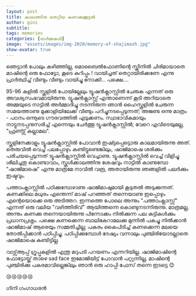 ```yaml
---
layout: post
title: കാലത്തിനു തെറ്റിയ കണക്കുക്കൂട്ടൽ
author: gini
subtitle: 
tags: memories
categories: [ഓർമ്മകൾ]
image: "assets/images/img-2020/memory-of-shajimash.jpg"
show-avatar: true
---
```


ഞെട്ടാൻ പോലും കഴിഞ്ഞില്ല, മൊബൈൽഫോണിന്റെ സ്ക്രീനിൽ ചിരിമായാതെ മാഷിന്റെ ഒരു ഫോട്ടോ, കൂടെ കുറിപ്പും ! വായിച്ചത്‌ തെറ്റായിരിക്കണേ എന്നു പ്രാർത്ഥിച്ച്‌ വീണ്ടും വീണ്ടും വായിച്ചു നോക്കി... പക്ഷെ....

95-96 കളിൽ സ്കൂളിൽ പോയില്ലേലും ട്യൂഷൻക്ലാസ്സിൽ ചേരുക എന്നത്‌ ഒരു അവശ്യസംഭവമായിരുന്നു. ട്യൂഷൻക്ലാസ്സ്‌ എന്താണെന്ന് കൂടി അറിയാതെ അമ്മയുടെ നാട്ടിൽ അർമ്മാദിച്ചു നടന്നിരുന്ന ഞാൻ ഹൈസ്കൂളിൽ ചേരുന്ന സമയത്താണു മുക്കാളിയിലേക്ക്‌ വീണ്ടും പറിച്ചുനടപ്പെടുന്നത്‌; അജണ്ട ഒന്നു മാത്രം - പഠനം ഒന്നൂടെ ഗൗരവത്തിൽ എടുക്കണം. സ്വാഭാവികമായും നാട്ടുനടപ്പനുസരിച്ച്‌ എന്നെയും ചേർത്തു ട്യൂഷൻക്ലാസ്സിൽ; വേറെ എവിടെയുമല്ല, "ഫ്രണ്ട്സ്‌ കല്ലാമല". 

സ്കൂളിനേക്കാളും ട്യൂഷൻക്ലാസ്സിൽ പോവാൻ ഇഷ്ട്ടപ്പെട്ടൊരു കാലമായിരുന്നു അത്‌. തെരുവിൽ വെച്ച്‌ പലപ്പോഴും കണ്ടിട്ടുണ്ടെങ്കിലും, ഷാജിമാഷെ ശരിക്കും പരിചയപ്പെടുന്നത്‌ ട്യൂഷൻക്ലാസ്സിൽ വെച്ചാണു. ട്യൂഷൻക്ലാസ്സിൽ വെച്ച്‌ വിളിച്ചു ശീലിച്ചതു കൊണ്ടാവാം, സ്കൂൾക്കാലത്തിനു ശേഷവും നാട്ടിൽ കാണുമ്പോ "ഷാജിമാഷെ" എന്നു മാത്രമേ നാവിൽ വരൂ, അതായിരുന്നു ഞങ്ങളിൽ പലർക്കും ഇഷ്ടവും. 

പത്താംക്ലാസ്സിൽ പഠിക്കുമ്പോഴാണു ഷാജിമാഷുമായി കൂടുതൽ അടുക്കുന്നത്‌. കണക്കിലെ മധുരം എന്തെന്ന് മാഷ്‌ പറഞ്ഞത്‌ തന്നെയാണു ഇപ്പൊഴും എന്റെയൊക്കെ ഒരു അടിത്തറ. ഇന്നത്തെ പോലെ അന്നും "പത്താംക്ലാസ്സ്‌" എന്നത്‌ ഒരു വലിയ "വഴിത്തിരിവ്‌" ആയിത്തന്നെ കൊണ്ടുനടന്നിരുന്നു. മാത്രമല്ല, അന്നും കണക്കു തന്നെയായിരുന്നു പിന്നോക്കം നിൽക്കുന്ന പല കുട്ടികൾക്കും പ്രധാനപ്രശ്നം. പക്ഷെ കണക്കെന്ന ബാലികേറാമലക്കു മുന്നിൽ പകച്ചു നിൽക്കാൻ ഷാജിമാഷ്‌ ആരെയും സമ്മതിച്ചില്ല; പകരം കൈപിടിച്ച്‌ കണക്കെന്ന മലയെ തോൽപ്പിക്കാൻ പഠിപ്പിച്ചു. പഠിപ്പിക്കുമ്പോൾ ദേഷ്യം വന്നാലും പുഞ്ചിരിയോടല്ലാതെ ഷാജിമാഷെ കണ്ടിട്ടില്ല. 

‌വാട്സ്‌ആപ്പ്‌ ഗ്രൂപ്പുകളിൽ എന്തു മറുപടി പറയണം എന്നറിയില്ല. ഷാജിമാഷിന്റെ ഫോട്ടോയ്ക്ക്‌ താഴെ sad face ഇമോജിയിട്ട്‌ പോവാൻ പറ്റുന്നില്ല, മാഷിന്റെ പുഞ്ചിരിക്കു പകരമാവില്ലെങ്കിലും ഞാൻ ഒരു ഹാപ്പി ഫേസ്‌ തന്നെ ഇടട്ടെ 😊


😢😢😢😢😢

ഗിനി ഗംഗാധരൻ